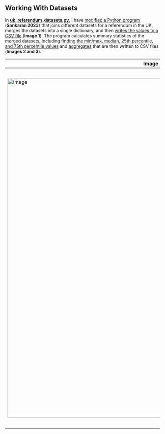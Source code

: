 ## Working With Datasets

In [**uk_referendum_datasets.py**](https://github.com/BethanyWeisberg/Coding-Practice/blob/main/working_with_datasets/uk_referendum_datasets.py), I have [modified a Python program](https://github.com/BethanyWeisberg/Coding-Practice/blob/main/working_with_datasets/uk_referendum_datasets.py) (**Sankaran 2023**) that joins different datasets for a referendum in the UK, merges the datasets into a single dictionary, and then [writes the values to a CSV file](https://github.com/BethanyWeisberg/Coding-Practice/blob/main/working_with_datasets/uk_referendum_merged.csv) (**Image 1**). The program calculates summary statistics of the merged datasets, including [finding the min/max, median, 25th percentile, and 75th percentile values](https://github.com/BethanyWeisberg/Coding-Practice/blob/main/working_with_datasets/uk_referendum_merged.csv) and [aggregates](https://github.com/BethanyWeisberg/Coding-Practice/blob/main/working_with_datasets/uk_referendum_aggregations.csv) that are then written to CSV files (**Images 2 and 3**).

| **Image 1**. Merged Dictionary | **Image 2**. Summary Statistics | **Image 3**. Dataset Aggregates |
| -----------| ----------- | ----------- |
|<img width="1102" alt="image" src="https://user-images.githubusercontent.com/95442334/216851800-afaa6269-0b31-4098-b7d2-c4703afbe77c.png">|<img width="1102" alt="image" src="https://user-images.githubusercontent.com/95442334/216851831-5f002056-aa76-4fbd-9a4b-23de4c676992.png">|<img width="1164" alt="image" src="https://user-images.githubusercontent.com/95442334/217169030-23c7bf00-c30e-4f82-836e-1ef1c04bc1bf.png">|
